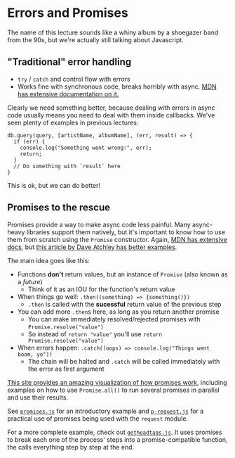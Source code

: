 # Errors and Promises

The name of this lecture sounds like a whiny album by a shoegazer band from
the 90s, but we're actually still talking about Javascript.

## "Traditional" error handling

* `try` / `catch` and control flow with errors
* Works fine with synchronous code, breaks horribly with async. [MDN has extensive documentation on it.](https://developer.mozilla.org/en/docs/Web/JavaScript/Reference/Statements/try...catch)

Clearly we need something better, because dealing with errors in async code
usually means you need to deal with them inside callbacks. We've seen plenty of
examples in previous lectures:

```
db.query(query, [artistName, albumName], (err, result) => {
  if (err) {
    console.log("Something went wrong:", err);
    return;
  }
  // Do something with `result` here
}
```

This is ok, but we can do better!

## Promises to the rescue

Promises provide a way to make async code less painful. Many async-heavy
libraries support them natively, but it's important to know how to use them from
scratch using the `Promise` constructor. Again, [MDN has extensive
docs](https://developer.mozilla.org/en/docs/Web/JavaScript/Reference/Global_Objects/Promise),
but [this article by Dave Atchley has better
examples](http://www.datchley.name/es6-promises/).

The main idea goes like this:

* Functions **don't** return values, but an instance of `Promise` (also known as a _future_)
  * Think of it as an IOU for the function's return value
* When things go well: `.then((something) => {something()})`
  * `.then` is called with the **sucessful** return value of the previous step
* You can add more `.then`s here, as long as you return another promise
  * You can make immediately resolved/rejected promises with `Promise.resolve("value")`
  * So instead of `return "value"` you'll use `return Promise.resolve("value")`
* When errors happen: `.catch((oops) => console.log("Things went boom, yo"))`
  * The chain will be halted and `.catch` will be called immediately with the error as first argument

[This site provides an amazing visualization of how promises work](http://bevacqua.github.io/promisees/), including examples on how to use `Promise.all()` to run several promises in parallel and use their results.

See [`promises.js`](code/promises.js) for an introductory example and
[`p-request.js`](code/p-request.js) for a practical use of promises being used
with the `request` module.

For a more complete example, check out [`getheadtags.js`](code/getheadtags.js).
It uses promises to break each one of the process' steps into a
promise-compatible function, the calls everything step by step at the end.
